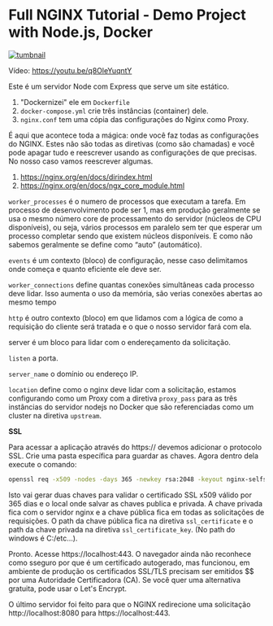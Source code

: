 # Full NGINX Tutorial - Demo Project with Node.js, Docker

[![tumbnail](https://raw.githubusercontent.com/Darlley/nginx-tutorial/refs/heads/main/thumbnail.avif)](https://youtu.be/q8OleYuqntY)

Vídeo: https://youtu.be/q8OleYuqntY

Este é um servidor Node com Express que serve um site estático.

1. "Dockernizei" ele em `Dockerfile`
2. `docker-compose.yml` crie três instâncias (container) dele.
3. `nginx.conf` tem uma cópia das configurações do Nginx como Proxy.

É aqui que acontece toda a mágica: onde você faz todas as configurações do NGINX. Estes não são todas as diretivas (como são chamadas) e você pode apagar tudo e reescrever usando as configurações de que precisas. No nosso caso vamos reescrever algumas. 

1. https://nginx.org/en/docs/dirindex.html
2. https://nginx.org/en/docs/ngx_core_module.html

`worker_processes` é o numero de processos que executam a tarefa. Em processo de desenvolvimento pode ser 1, mas em produção geralmente se usa o mesmo número core de processamento do servidor (núcleos de CPU disponíveis), ou seja, vários processos em paralelo sem ter que esperar um processo completar sendo que existem núcleos disponíveis. E como não sabemos geralmente se define como “auto” (automático).

`events` é um contexto (bloco) de configuração, nesse caso delimitamos onde começa e quanto  eficiente ele deve ser.

`worker_connections`  define quantas conexões simultâneas cada processo deve lidar. Isso aumenta o uso da memória, são verias conexões abertas ao mesmo tempo

`http` é outro contexto (bloco) em que lidamos com a lógica de como a requisição do cliente será tratada e o que o nosso servidor fará com ela.

server é um bloco para lidar com o endereçamento da solicitação.

`listen` a porta.

`server_name` o domínio ou  endereço IP.

`location` define como o nginx deve lidar com a solicitação, estamos configurando como um Proxy com a diretiva `proxy_pass` para as três instâncias do servidor nodejs no Docker que são referenciadas como um cluster na diretiva `upstream`.

**SSL**

Para acessar a aplicação através do https:// devemos adicionar o protocolo SSL. Crie uma pasta específica para guardar as chaves. Agora dentro dela execute o comando:

```bash
openssl req -x509 -nodes -days 365 -newkey rsa:2048 -keyout nginx-selfsigned.key -out nginx-selfsigned.crt
```

Isto vai gerar duas chaves para validar o certificado SSL x509 válido por 365 dias e o local onde salvar as chaves publica e privada. A chave privada fica com o servidor nginx e a chave pública fica em todas as solicitações de requisições. O path da chave pública fica na diretiva `ssl_certificate` e o path da chave privada na diretiva `ssl_certificate_key`. (No path do windows é C:/etc…). 

Pronto. Acesse https://localhost:443. O navegador ainda não reconhece como sseguro por que é um certificado autogerado, mas funcionou, em ambiente de produção os certificados SSL/TLS precisam ser emitidos $$ por uma Autoridade Certificadora (CA). Se você quer uma alternativa gratuita, pode usar o Let's Encrypt.

O último servidor foi feito para que o NGINX redirecione uma solicitação http://localhost:8080 para https://localhost:443.